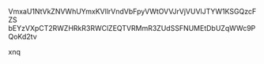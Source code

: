 VmxaU1NtVkZNVWhUYmxKVllrVndVbFpyVWtOVVJrVjVUVlJTYW1KSGQzcFZS
bEYzVXpCT2RWZHRkR3RWClZEQTVRMmR3ZUdSSFNUMEtDbUZqWWc9PQoKd2tv

xnq